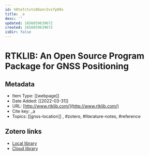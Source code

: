 ```yaml
---
id: h0tefctxts86anr2vsfp89x
title: _a
desc: ''
updated: 1656059639672
created: 1656059639672
isDir: false
---
```

# RTKLIB: An Open Source Program Package for GNSS Positioning

## Metadata

* Item Type: [[webpage]]
* Date Added: [[2022-03-31]]
* URL: [http://www.rtklib.com/](http://www.rtklib.com/)
* Cite key: _a
* Topics: [[gnss-location]]
, #zotero, #literature-notes, #reference


##  Zotero links
* [Local library](zotero://select/items/3_YGNJLIFU)
* [Cloud library](http://zotero.org/groups/4613367/items/YGNJLIFU)

